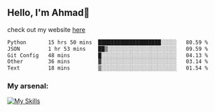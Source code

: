 
## Hello, I'm Ahmad👋

check out my website [here](https://ahmadalwi.com/)

<!--START_SECTION:waka-->

```txt
Python       15 hrs 50 mins  ████████████████████░░░░░   80.59 %
JSON         1 hr 53 mins    ██▒░░░░░░░░░░░░░░░░░░░░░░   09.59 %
Git Config   48 mins         █░░░░░░░░░░░░░░░░░░░░░░░░   04.13 %
Other        36 mins         ▓░░░░░░░░░░░░░░░░░░░░░░░░   03.14 %
Text         18 mins         ▒░░░░░░░░░░░░░░░░░░░░░░░░   01.54 %
```

<!--END_SECTION:waka-->

### My arsenal:

[![My Skills](https://skillicons.dev/icons?i=js,ts,py,go,react,nextjs,svelte,nodejs,django,tailwind,html,css,sass,firebase,mongodb,postgres,mysql,redis,git,github,docker,vscode,figma,godot)](https://skillicons.dev)
